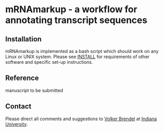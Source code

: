 # mRNAmarkup - a workflow for annotating transcript sequences


## Installation

  mRNAmarkup is implemented as a bash script which should work on any Linux or
  UNIX system.  Please see [INSTALL](./INSTALL) for requirements of other software
  and specific set-up instructions.


## Reference

manuscript to be submitted


## Contact

Please direct all comments and suggestions to
[Volker Brendel](<mailto:vbrendel@indiana.edu>)
at [Indiana University](http://brendelgroup.org/).
